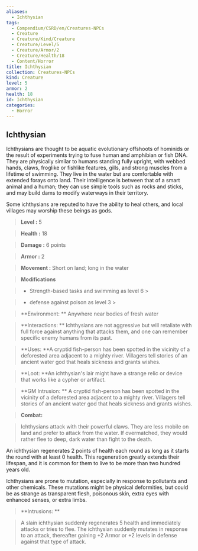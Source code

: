 ```yaml
---
aliases:
  - Ichthysian
tags:
  - Compendium/CSRD/en/Creatures-NPCs
  - Creature
  - Creature/Kind/Creature
  - Creature/Level/5
  - Creature/Armor/2
  - Creature/Health/18
  - Content/Horror
title: Ichthysian
collection: Creatures-NPCs
kind: Creature
level: 5
armor: 2
health: 18
id: Ichthysian
categories:
  - Horror
---
```

## Ichthysian    
Ichthysians are thought to be aquatic evolutionary offshoots of hominids or the result of experiments trying to fuse human and amphibian or fish DNA. They are physically similar to humans standing fully upright, with webbed hands, claws, froglike or fishlike features, gills, and strong muscles from a lifetime of swimming. They live in the water but are comfortable with extended forays onto land. Their intelligence is between that of a smart animal and a human; they can use simple tools such as rocks and sticks, and may build dams to modify waterways in their territory.  
Some ichthysians are reputed to have the ability to heal others, and local villages may worship these beings as gods.    
  
    
> **Level :** 5    
> **Health :** 18    
> **Damage :** 6 points    
> **Armor :** 2    
> **Movement :** Short on land; long in the water    
> **Modifications**    
>- Strength-based tasks and swimming as level 6 >  
>    
>- defense against poison as level 3 >  
>    
> **Environment: ** Anywhere near bodies of fresh water    
> **Interactions: ** Ichthysians are not aggressive but will retaliate with full force against anything that attacks them, and one can remember specific enemy humans from its past.    
> **Uses: **A cryptid fish-person has been spotted in the vicinity of a deforested area adjacent to a mighty river. Villagers tell stories of an ancient water god that heals sickness and grants wishes.    
> **Loot: **An ichthysian's lair might have a strange relic or device that works like a cypher or artifact.    
> **GM Intrusion: ** A cryptid fish-person has been spotted in the vicinity of a deforested area adjacent to a mighty river. Villagers tell stories of an ancient water god that heals sickness and grants wishes.    
  
> **Combat:**   
> Ichthysians attack with their powerful claws. They are less mobile on land and prefer to attack from the water. If overmatched, they would rather flee to deep, dark water than fight to the death.  
An ichthysian regenerates 2 points of health each round as long as it starts the round with at least 0 health. This regeneration greatly extends their lifespan, and it is common for them to live to be more than two hundred years old.  
Ichthysians are prone to mutation, especially in response to pollutants and other chemicals. These mutations might be physical deformities, but could be as strange as transparent flesh, poisonous skin, extra eyes with enhanced senses, or extra limbs.    
    
  
> **Intrusions: **   
> A slain ichthysian suddenly regenerates 5 health and immediately attacks or tries to flee. The ichthysian suddenly mutates in response to an attack, thereafter gaining +2 Armor or +2 levels in defense against that type of attack.    
